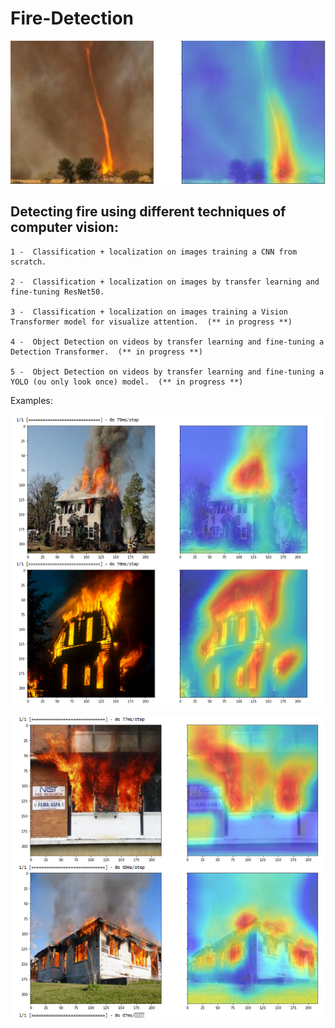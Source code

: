 # Fire-Detection

![alt text](https://github.com/omoru/Fire-Detection/blob/main/images/intro.PNG)


## Detecting fire using different techniques of computer vision:

    1 -  Classification + localization on images training a CNN from scratch.

    2 -  Classification + localization on images by transfer learning and fine-tuning ResNet50.

    3 -  Classification + localization on images training a Vision Transformer model for visualize attention.  (** in progress **)
    
    4 -  Object Detection on videos by transfer learning and fine-tuning a Detection Transformer.  (** in progress **)
    
    5 -  Object Detection on videos by transfer learning and fine-tuning a YOLO (ou only look once) model.  (** in progress **)
    
Examples:


![alt text](https://github.com/omoru/Fire-Detection/blob/main/images/cnn1.PNG)


![alt text](https://github.com/omoru/Fire-Detection/blob/main/images/cnn0.PNG)



